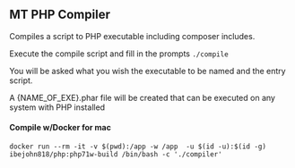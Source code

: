 ## MT PHP Compiler

Compiles a script to PHP executable including composer includes.

Execute the compile script and fill in the prompts
`./compile`

You will be asked what you wish the executable to be named
and the entry script.

A {NAME_OF_EXE}.phar file will be created that can be 
executed on any system with PHP installed

#### Compile w/Docker for mac
`docker run --rm -it -v $(pwd):/app -w /app  -u $(id -u):$(id -g) ibejohn818/php:php71w-build /bin/bash -c './compiler'`

